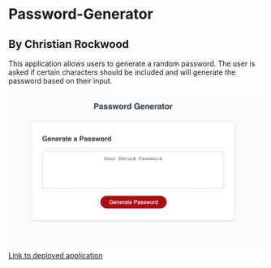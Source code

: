# Password-Generator
## By Christian Rockwood

This application allows users to generate a random password. The user is asked if certain characters should be included and will generate the password based on their input.

![Generator](./assets/generatorSS.png)

[Link to deployed application](https://rockwoodc.github.io/Password-Generator/)